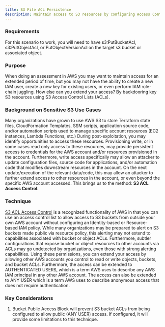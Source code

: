 ```yaml
---
title: S3 File ACL Persistence
description: Maintain access to S3 resources by configuring Access Control Lists associated with S3 Buckets or Objects.
---
```


### Requirements
For this scenario to work, you will need to have s3:PutBucketAcl, s3:PutObjectAcl, or PutObjectVersionAcl on the target s3 bucket or associated object.
  
### Purpose
When doing an assessment in AWS you may want to maintain access for an extended period of time, but you may not have the ability to create a new IAM user, create a new key for existing users, or even perform IAM role-chain juggling. How else can you extend your access? By backdooring key S3 resources using S3 Access Control Lists (ACLs).  
  
### Background on Sensitive S3 Use Cases
Many organizations have grown to use AWS S3 to store Terraform state files, CloudFormation Templates, SSM scripts, application source code, and/or automation scripts used to manage specific account resources (EC2 instances, Lambda Functions, etc.) 
During post-exploitation, you may identify opportunities to access these resources. Provisioning write, or in some cases read only access to these resources, may provide persistent access to credentials for the AWS account and/or resources provisioned in the account. Furthermore, write access specifically may allow an attacker to update configuration files, source code for applications, and/or automation code that modifies downstream resources in the account. On the next update/execution of the relevant data/code, this may allow an attacker to further extend access to other resources in the account, or even beyond the specific AWS account accessed. This brings us to the method: **S3 ACL Access Control**.  

### Technique
[S3 ACL Access Control](https://docs.aws.amazon.com/AmazonS3/latest/userguide/acl-overview.html) is a recognized functionality of AWS in that you can use an access control list to allow access to S3 buckets from outside your own AWS account without configuring an Identity-based or Resource-based IAM policy. While many organizations may be prepared to alert on S3 buckets made public via resource policy, this alerting may not extend to capabilities associated with bucket or object ACLs. Furthermore, subtler configurations that expose bucket or object resources to other accounts via ACLs may go undetected by organizations, even those with strong alerting capabilities.
Using these permissions, you can extend your access by allowing other AWS accounts you control to read or write objects, buckets, and bucket ACLs. Furthermore, the access can be extended to AUTHENTICATED USERS, which is a term AWS uses to describe any AWS IAM principal in any other AWS account. The access can also be extended to ANY USER which is a term AWS uses to describe anonymous access that does not require authentication.

### Key Considerations
1. Bucket Public Access Block will prevent S3 bucket ACLs from being configured to allow public (ANY USER) access. If configured, it will provide some limitations to this technique.
